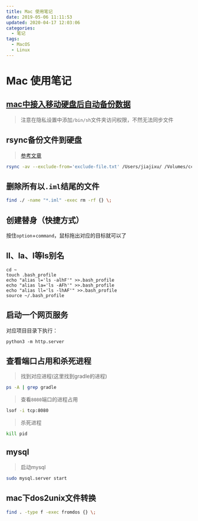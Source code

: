 ```yaml
---
title: Mac 使用笔记
date: 2019-05-06 11:11:53
updated: 2020-04-17 12:03:06
categories:
  - 笔记
tags:
  - MacOS
  - Linux
---
```


# Mac 使用笔记

## [mac中接入移动硬盘后自动备份数据](http://www.xiaocai.name/2017/07/07/mac%E4%B8%AD%E6%8E%A5%E5%85%A5%E7%A7%BB%E5%8A%A8%E7%A1%AC%E7%9B%98%E8%87%AA%E5%8A%A8%E5%A4%87%E4%BB%BD%E6%95%B0%E6%8D%AE(launchctl)/)

> 注意在隐私设置中添加`/bin/sh`文件夹访问权限，不然无法同步文件

## rsync备份文件到硬盘

> [参考文章](https://www.ruanyifeng.com/blog/2020/08/rsync.html)

``` sh
rsync -av --exclude-from='exclude-file.txt' /Users/jiajixu/ /Volumes/cc/MacBak
```

## 删除所有以`.iml`结尾的文件

``` sh
find ./ -name "*.iml" -exec rm -rf {} \;
```

## 创建替身（快捷方式）

按住`option`+`command`，鼠标拖出对应的目标就可以了

## ll、la、l等ls别名

``` shell
cd ~
touch .bash_profile
echo "alias l='ls -alhF'" >>.bash_profile
echo "alias la='ls -AFh'" >>.bash_profile
echo "alias ll='ls -lhAF'" >>.bash_profile
source ~/.bash_profile
```

## 启动一个网页服务

对应项目目录下执行：

``` shell
python3 -m http.server
```

## 查看端口占用和杀死进程

> 找到对应进程(这里找到gradle的进程)

``` sh
ps -A | grep gradle
```

> 查看`8080`端口的进程占用

``` sh
lsof -i tcp:8080
```

> 杀死进程

``` sh
kill pid
```

## mysql

> 启动mysql

``` sh
sudo mysql.server start
```

## mac下dos2unix文件转换

``` sh
find . -type f -exec fromdos {} \;
```
